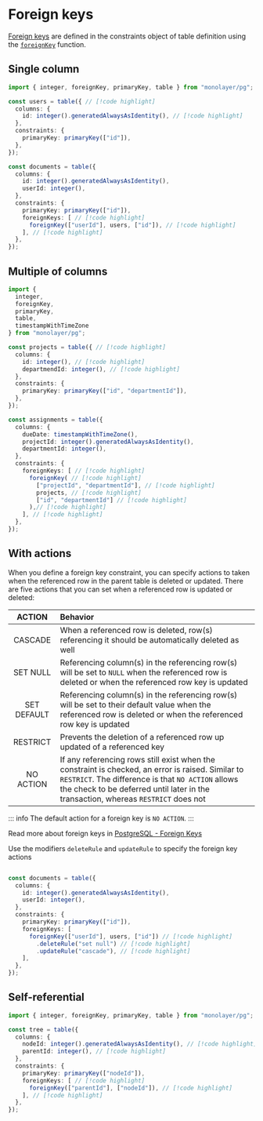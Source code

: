 # Foreign keys

[Foreign keys](./../glossary.md#foreign-key) are defined in the constraints object of table definition using the [`foreignKey`](./../../../reference/api/pg/functions/foreignKey.md) function.

## Single column

```ts
import { integer, foreignKey, primaryKey, table } from "monolayer/pg";

const users = table({ // [!code highlight]
  columns: {
    id: integer().generatedAlwaysAsIdentity(), // [!code highlight]
  },
  constraints: {
    primaryKey: primaryKey(["id"]),
  },
});

const documents = table({
  columns: {
    id: integer().generatedAlwaysAsIdentity(),
    userId: integer(),
  },
  constraints: {
    primaryKey: primaryKey(["id"]),
    foreignKeys: [ // [!code highlight]
      foreignKey(["userId"], users, ["id"]), // [!code highlight]
    ], // [!code highlight]
  },
});
```

## Multiple of columns

```ts
import {
  integer,
  foreignKey,
  primaryKey,
  table,
  timestampWithTimeZone
} from "monolayer/pg";

const projects = table({ // [!code highlight]
  columns: {
    id: integer(), // [!code highlight]
    departmendId: integer(), // [!code highlight]
  },
  constraints: {
    primaryKey: primaryKey(["id", "departmentId"]),
  },
});

const assignments = table({
  columns: {
    dueDate: timestampWithTimeZone(),
    projectId: integer().generatedAlwaysAsIdentity(),
    departmentId: integer(),
  },
  constraints: {
    foreignKeys: [ // [!code highlight]
      foreignKey( // [!code highlight]
        ["projectId", "departmentId"], // [!code highlight]
        projects, // [!code highlight]
        ["id", "departmentId"] // [!code highlight]
      ),// [!code highlight]
    ], // [!code highlight]
  },
});
```

## With actions

When you define a foreign key constraint, you can specify actions to taken when the referenced row in the parent table is deleted or updated. There are five actions that you can set when a referenced row is updated or deleted:

| ACTION      | Behavior     |
| :------------:| :----------- |
| CASCADE     | When a referenced row is deleted, row(s) referencing it should be automatically deleted as well |
| SET NULL    | Referencing column(s) in the referencing row(s) will be set to `NULL` when the referenced row is deleted or when the referenced row key is updated |
| SET DEFAULT | Referencing column(s) in the referencing row(s) will be set to their default value when the referenced row is deleted or when the referenced row key is updated |
| RESTRICT    | Prevents the deletion of a referenced row up updated of a referenced key |
| NO ACTION   | If any referencing rows still exist when the constraint is checked, an error is raised. Similar to `RESTRICT`. The difference is that `NO ACTION` allows the check to be deferred until later in the transaction, whereas `RESTRICT` does not |

::: info
The default action for a foreign key is  `NO ACTION`.
:::

Read more about foreign keys in [PostgreSQL - Foreign Keys](https://www.postgresql.org/docs/current/ddl-constraints.html#DDL-CONSTRAINTS-FK)

Use the modifiers `deleteRule` and `updateRule` to specify the foreign key actions

```ts

const documents = table({
  columns: {
    id: integer().generatedAlwaysAsIdentity(),
    userId: integer(),
  },
  constraints: {
    primaryKey: primaryKey(["id"]),
    foreignKeys: [
      foreignKey(["userId"], users, ["id"]) // [!code highlight]
        .deleteRule("set null") // [!code highlight]
        .updateRule("cascade"), // [!code highlight]
    ],
  },
});
```

## Self-referential

```ts
import { integer, foreignKey, primaryKey, table } from "monolayer/pg";

const tree = table({
  columns: {
    nodeId: integer().generatedAlwaysAsIdentity(), // [!code highlight]
    parentId: integer(), // [!code highlight]
  },
  constraints: {
    primaryKey: primaryKey(["nodeId"]),
    foreignKeys: [ // [!code highlight]
      foreignKey(["parentId"], ["nodeId"]), // [!code highlight]
    ], // [!code highlight]
  },
});
```
